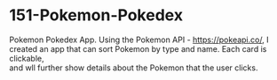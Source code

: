 # 151-Pokemon-Pokedex

Pokemon Pokedex App. 
Using the Pokemon API - https://pokeapi.co/, I created an app that can sort Pokemon by type and name. Each card is clickable,  
and wll further show details about the Pokemon that the user clicks. 
